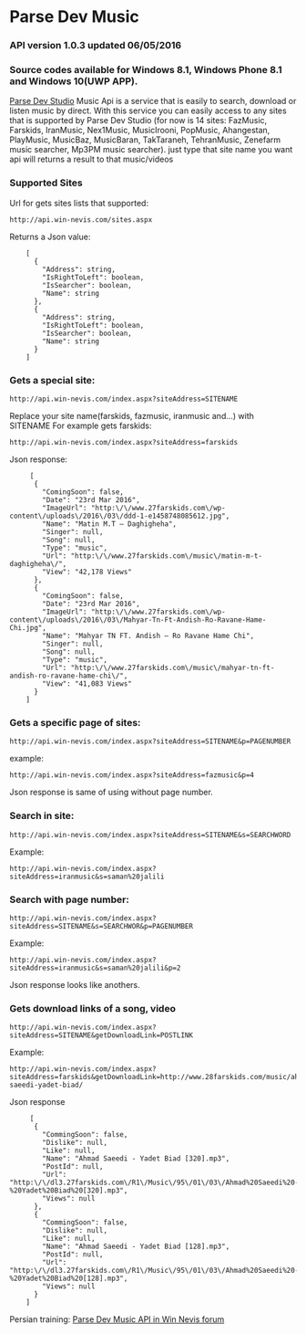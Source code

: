 # Parse Dev Music
### API version 1.0.3  updated 06/05/2016

### Source codes available for Windows 8.1, Windows Phone 8.1 and Windows 10(UWP APP).


[Parse Dev Studio](http://www.parsedev.com) Music Api is a service that is easily to search, download or listen music by direct.
With this service you can easily access to any sites that is supported by Parse Dev Studio (for now is 14 sites: FazMusic, Farskids, IranMusic, Nex1Music, MusicIrooni, PopMusic, Ahangestan, PlayMusic, MusicBaz, MusicBaran, TakTaraneh, TehranMusic, Zenefarm music searcher, Mp3PM music searcher). 
just type that site name you want api will returns a result to that music/videos

### Supported Sites

Url for gets sites lists that supported:

	http://api.win-nevis.com/sites.aspx

Returns a Json value:

	    [
	      {
	        "Address": string,
	        "IsRightToLeft": boolean,
	        "IsSearcher": boolean,
	        "Name": string
	      },
	      {
	        "Address": string,
	        "IsRightToLeft": boolean,
	        "IsSearcher": boolean,
	        "Name": string
	      }
	    ]

### Gets a special site:

	http://api.win-nevis.com/index.aspx?siteAddress=SITENAME

Replace your site name(farskids, fazmusic, iranmusic and...) with SITENAME
For example gets farskids:

	http://api.win-nevis.com/index.aspx?siteAddress=farskids

Json response:

	     [
	      {
	        "ComingSoon": false,
	        "Date": "23rd Mar 2016",
	        "ImageUrl": "http:\/\/www.27farskids.com\/wp-content\/uploads\/2016\/03\/ddd-1-e1458748085612.jpg",
	        "Name": "Matin M.T – Daghigheha",
	        "Singer": null,
	        "Song": null,
	        "Type": "music",
	        "Url": "http:\/\/www.27farskids.com\/music\/matin-m-t-daghigheha\/",
	        "View": "42,178 Views"
	      },
	      {
	        "ComingSoon": false,
	        "Date": "23rd Mar 2016",
	        "ImageUrl": "http:\/\/www.27farskids.com\/wp-content\/uploads\/2016\/03\/Mahyar-Tn-Ft-Andish-Ro-Ravane-Hame-Chi.jpg",
	        "Name": "Mahyar TN FT. Andish – Ro Ravane Hame Chi",
	        "Singer": null,
	        "Song": null,
	        "Type": "music",
	        "Url": "http:\/\/www.27farskids.com\/music\/mahyar-tn-ft-andish-ro-ravane-hame-chi\/",
	        "View": "41,083 Views"
	      }
	    ]

### Gets a specific page of sites:

	http://api.win-nevis.com/index.aspx?siteAddress=SITENAME&p=PAGENUMBER
example:

	http://api.win-nevis.com/index.aspx?siteAddress=fazmusic&p=4

Json response is same of using without page number.



### Search in site:

	http://api.win-nevis.com/index.aspx?siteAddress=SITENAME&s=SEARCHWORD
Example:

	http://api.win-nevis.com/index.aspx?siteAddress=iranmusic&s=saman%20jalili



### Search with page number:

	http://api.win-nevis.com/index.aspx?siteAddress=SITENAME&s=SEARCHWOR&p=PAGENUMBER
Example:

	http://api.win-nevis.com/index.aspx?siteAddress=iranmusic&s=saman%20jalili&p=2

Json response looks like anothers.



### Gets download links of a song, video

	http://api.win-nevis.com/index.aspx?siteAddress=SITENAME&getDownloadLink=POSTLINK
Example:

	http://api.win-nevis.com/index.aspx?siteAddress=farskids&getDownloadLink=http://www.28farskids.com/music/ahmad-saeedi-yadet-biad/

Json response

	     [
	      {
	        "CommingSoon": false,
	        "Dislike": null,
	        "Like": null,
	        "Name": "Ahmad Saeedi - Yadet Biad [320].mp3",
	        "PostId": null,
	        "Url": "http:\/\/dl3.27farskids.com\/R1\/Music\/95\/01\/03\/Ahmad%20Saeedi%20-%20Yadet%20Biad%20[320].mp3",
	        "Views": null
	      },
	      {
	        "CommingSoon": false,
	        "Dislike": null,
	        "Like": null,
	        "Name": "Ahmad Saeedi - Yadet Biad [128].mp3",
	        "PostId": null,
	        "Url": "http:\/\/dl3.27farskids.com\/R1\/Music\/95\/01\/03\/Ahmad%20Saeedi%20-%20Yadet%20Biad%20[128].mp3",
	        "Views": null
	      }
	    ]

Persian training:
[Parse Dev Music API in Win Nevis forum](http://www.win-nevis.com/topic/230-%D8%A2%D9%85%D9%88%D8%B2%D8%B4-%D8%A7%D8%B3%D8%AA%D9%81%D8%A7%D8%AF%D9%87-%D8%A7%D8%B2-api-%D9%85%D9%88%D8%B2%DB%8C%DA%A9-%D8%A7%D8%B3%D8%AA%D8%AF%DB%8C%D9%88-%D9%BE%D8%A7%D8%B1%D8%B3%D9%87-%D9%86%D8%B3%D8%AE%D9%87-103/)
